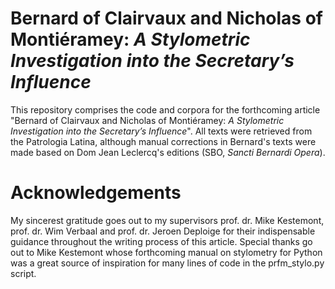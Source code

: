 # Bernard of Clairvaux and Nicholas of Montiéramey: *A Stylometric Investigation into the Secretary’s Influence*

This repository comprises the code and corpora for the forthcoming article "Bernard of Clairvaux and Nicholas of Montiéramey: *A Stylometric Investigation into the Secretary’s Influence*". All texts were retrieved from the Patrologia Latina, although manual corrections in Bernard's texts were made based on Dom Jean Leclercq's editions (SBO, *Sancti Bernardi Opera*).

# Acknowledgements

My sincerest gratitude goes out to my supervisors prof. dr. Mike Kestemont, prof. dr. Wim Verbaal and prof. dr. Jeroen Deploige for their indispensable guidance throughout the writing process of this article. Special thanks go out to Mike Kestemont whose forthcoming manual on stylometry for Python was a great source of inspiration for many lines of code in the prfm_stylo.py script. 